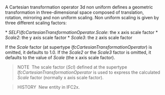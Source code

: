 A Cartesian transformation operator 3d non uniform defines a geometric transformation in three-dimensional space composed of translation, rotation, mirroring and non uniform scaling. Non uniform scaling is given by three different scaling factors:

\* _SELF\IfcCartesianTransformationOperator.Scale_: the x axis scale factor
\* _Scale2_: the y axis scale factor
\* _Scale3_: the z axis scale factor

If the _Scale_ factor (at supertype _IfcCartesianTransformationOperator_) is omitted, it defaults to 1.0. If the _Scale2_ or the _Scale3_ factor is omitted, it defaults to the value of _Scale_ (the x axis scale factor).

> NOTE&nbsp; The scale factor (_Scl_) defined at the supertype _IfcCartesianTransformationOperator_ is used to express the calculated _Scale_ factor (normally x axis scale factor).

> HISTORY&nbsp; New entity in IFC2x.
